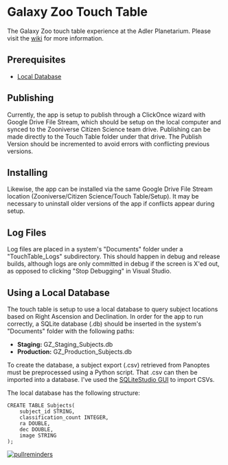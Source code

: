 # Galaxy Zoo Touch Table
The Galaxy Zoo touch table experience at the Adler Planetarium. Please visit the [wiki](https://github.com/zooniverse/galaxy-zoo-touch-table/wiki) for more information.

## Prerequisites
- [Local Database](#using-a-local-database)

## Publishing
Currently, the app is setup to publish through a ClickOnce wizard with Google Drive File Stream, which should be setup on the local computer and synced to the Zooniverse Citizen Science team drive. Publishing can be made directly to the Touch Table folder under that drive. The Publish Version should be incremented to avoid errors with conflicting previous versions.

## Installing
Likewise, the app can be installed via the same Google Drive File Stream location (Zooniverse/Citizen Science/Touch Table/Setup). It may be necessary to uninstall older versions of the app if conflicts appear during setup.

## Log Files
Log files are placed in a system's "Documents" folder under a "TouchTable_Logs" subdirectory. This should happen in debug and release builds, although logs are only committed in debug if the screen is X'ed out, as opposed to clicking "Stop Debugging" in Visual Studio.

## Using a Local Database
The touch table is setup to use a local database to query subject locations based on Right Ascension and Declination. In order for the app to run correctly, a SQLite database (.db) should be inserted in the system's "Documents" folder with the following paths:

- **Staging:** GZ_Staging_Subjects.db
- **Production:** GZ_Production_Subjects.db

To create the database, a subject export (.csv) retrieved from Panoptes must be preprocessed using a Python script. That .csv can then be imported into a database. I've used the [SQLiteStudio GUI](https://sqlitestudio.pl/index.rvt) to import CSVs.  

The local database has the following structure:

```
CREATE TABLE Subjects(
    subject_id STRING,
    classification_count INTEGER,
    ra DOUBLE,
    dec DOUBLE,
    image STRING
);
```

[![pullreminders](https://pullreminders.com/badge.svg)](https://pullreminders.com?ref=badge)
